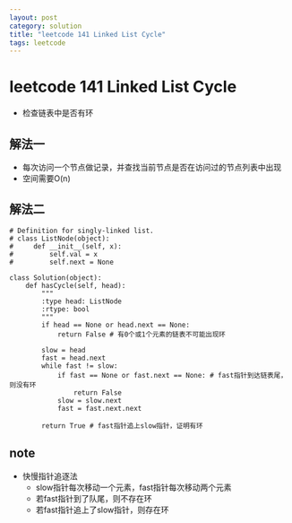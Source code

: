 ```yaml
---
layout: post
category: solution
title: "leetcode 141 Linked List Cycle"
tags: leetcode
---
```


# leetcode 141 Linked List Cycle

* 检查链表中是否有环

## 解法一

* 每次访问一个节点做记录，并查找当前节点是否在访问过的节点列表中出现
* 空间需要O(n)

## 解法二
```
# Definition for singly-linked list.
# class ListNode(object):
#     def __init__(self, x):
#         self.val = x
#         self.next = None

class Solution(object):
    def hasCycle(self, head):
        """
        :type head: ListNode
        :rtype: bool
        """
        if head == None or head.next == None:
            return False # 有0个或1个元素的链表不可能出现环
        
        slow = head
        fast = head.next
        while fast != slow:
            if fast == None or fast.next == None: # fast指针到达链表尾，则没有环
                return False
            slow = slow.next
            fast = fast.next.next
            
        return True # fast指针追上slow指针，证明有环
```

## note

* 快慢指针追逐法
    * slow指针每次移动一个元素，fast指针每次移动两个元素
    * 若fast指针到了队尾，则不存在环
    * 若fast指针追上了slow指针，则存在环
